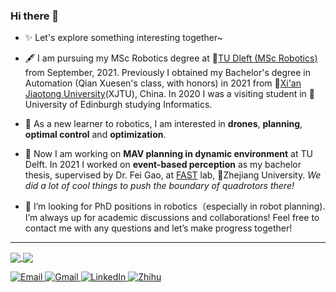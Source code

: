 ### Hi there 👋

<!--
**edmundwsy/edmundwsy** is a ✨ _special_ ✨ repository because its `README.md` (this file) appears on your GitHub profile.

Here are some ideas to get you started:

- 🔭 I’m currently s on ...
- 🌱 I’m currently learning ...
- 👯 I’m looking to collaborate on ...
- 🤔 I’m looking for help with ...
- 💬 Ask me about ...
- 📫 How to reach me: ...
- 😄 Pronouns: ...
- ⚡ Fun fact: ...
-->
- ✨ Let's explore something interesting together~
- 🖋️ I am pursuing my MSc Robotics degree at 🏫️[TU Dleft (MSc Robotics)](https://www.tudelft.nl/onderwijs/opleidingen/masters/rb/msc-robotics/) from September, 2021. Previously I obtained my Bachelor's degree in Automation (Qian Xuesen's class, with honors) in 2021 from 🏫️[Xi'an Jiaotong University](http://en.xjtu.edu.cn/)(XJTU), China. In 2020 I was a visiting student in 🏫️University of Edinburgh studying Informatics.

- 🌱 As a new learner to robotics, I am interested in **drones**, **planning**, **optimal control** and **optimization**.
- 🔭 Now I am working on **MAV planning in dynamic environment** at TU Delft.  In 2021 I worked on **event-based perception** as my bachelor thesis, supervised by Dr. Fei Gao, at [FAST](http://www.zju-fast.com/) lab, 🏫️Zhejiang University. *We did a lot of cool things to push the boundary of quadrotors there!*
- 💬 I’m looking for PhD positions in robotics（especially in robot planning). I’m always up for academic discussions and collaborations! Feel free to contact me with any questions and let’s make progress together!


<!-- ### Highlights -->

<!-- Here are some robotics projects I'd like to show you! -->


<!-- | [Fast-Dynamic-Vision](https://github.com/ZJU-FAST-Lab/FAST-Dynamic-Vision) | <img src="./figs/fast-dv.gif" alt="fast-dv" width=400 />  |
|---|---|
|[k-PRM planner](https://github.com/edmundwsy/RO47005-PDM-Final)  | <img src="./figs/kprm.gif" alt="kprm" width=400 /> |
|[RAST corridor planning](https://github.com/edmundwsy/RAST_corridor_planning ) | <img src="./figs/rast.gif" alt="rast" width=400 /> | -->

---
<a href="https://github.com/edmundwsy">
  <img align="center" src="https://github-readme-stats.vercel.app/api?username=edmundwsy&hide_rank=true&count_private=true&show_icons=true&theme=swift&show_icons=true&hide=prs" />
</a>
<a href="https://github.com/edmundwsy">
  <img align="center" src="https://github-readme-stats.vercel.app/api/top-langs/?username=edmundwsy&hide=javascript,html,cmake,tex&layout=compact&theme=swift" />
</a>

<!-- 
![Siyuan's github stats](https://github-readme-stats.vercel.app/api?username=edmundwsy&count_private=true&show_icons=true&hide=prs,contribs&theme=swift)
![Top Langs](https://github-readme-stats.vercel.app/api/top-langs/?username=edmundwsy&hide=javascript,html,cmake,tex&layout=compact&theme=swift)
![wakatime stats](https://github-readme-stats.vercel.app/api/wakatime?username=edmundwsy)
 -->
 
<!--  ![wakatime stats](https://github-readme-stats.vercel.app/api/wakatime?username=edmundwsy&layout=compact&theme=swift) -->
 
<a href="mailto:edmundwsy@outlook.com" target="_blank"><img alt="Email" src="https://img.shields.io/badge/Microsoft_Outlook-0078D4?style=for-the-badge&logo=microsoft-outlook&logoColor=white" />
<a href="mailto:siyuanwu99@gmail.com" target="_blank"><img alt="Gmail" src="https://img.shields.io/badge/Gmail-D14836?style=for-the-badge&logo=gmail&logoColor=white" />
<a href="https://www.linkedin.com/in/siyuanwu99/" target="_blank"><img alt="LinkedIn" src="https://img.shields.io/badge/linkedin-%230077B5.svg?&style=for-the-badge&logo=linkedin&logoColor=white" />
<a href="https://www.zhihu.com/people/eee-28-90" target="_blank"><img alt="Zhihu" src="https://img.shields.io/badge/%E7%9F%A5%E4%B9%8E-0079FF.svg?&style=for-the-badge&logo=zhihu&logoColor=white" />
  
